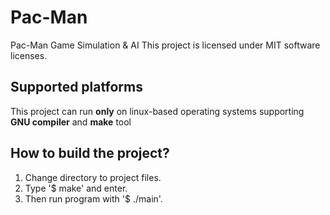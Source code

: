 # Pac-Man
Pac-Man Game Simulation & AI
This project is licensed under MIT software licenses.

## Supported platforms
This project can run **only** on linux-based operating systems supporting **GNU compiler** and **make** tool

## How to build the project?
1. Change directory to project files.
2. Type '$ make' and enter.
3. Then run program with '$ ./main'.
